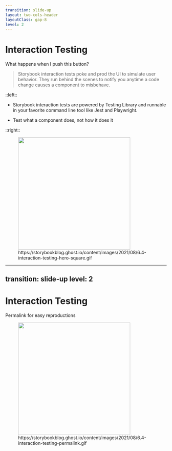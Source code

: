 ```yaml
---
transition: slide-up
layout: two-cols-header
layoutClass: gap-8
level: 2
---
```


# Interaction Testing

What happens when I push this button?

> Storybook interaction tests poke and prod the UI to simulate user behavior. They run behind the scenes to notify you anytime a code change causes a component to misbehave.

::left::

- Storybook interaction tests are powered by Testing Library and runnable in your favorite command line tool like Jest and Playwright.

- Test what a component does, not how it does it

::right::

<figure>
  <img src="/testing/6.4-interaction-testing-hero-square.gif"/>
  <figcaption>https://storybookblog.ghost.io/content/images/2021/08/6.4-interaction-testing-hero-square.gif</figcaption>
</figure>

<style>
  img, video {
    height: 270px;
  }
</style>

---
transition: slide-up
level: 2
---

# Interaction Testing

Permalink for easy reproductions

<figure>
  <img src="/testing/6.4-interaction-testing-permalink.gif"/>
  <figcaption>https://storybookblog.ghost.io/content/images/2021/08/6.4-interaction-testing-permalink.gif</figcaption>
</figure>

<style>
  img, video {
    height: 350px;
  }
</style>